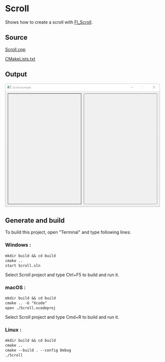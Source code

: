 # Scroll

Shows how to create a scroll with [Fl_Scroll](https://www.fltk.org/doc-1.3/classFl__Scroll.html).

## Source

[Scroll.cpp](Scroll.cpp)

[CMakeLists.txt](CMakeLists.txt)

## Output

![output](../../../docs/Pictures/Examples/Scroll.png)

## Generate and build

To build this project, open "Terminal" and type following lines:

### Windows :

``` shell
mkdir build && cd build
cmake .. 
start Scroll.sln
```

Select Scroll project and type Ctrl+F5 to build and run it.

### macOS :

``` shell
mkdir build && cd build
cmake .. -G "Xcode"
open ./Scroll.xcodeproj
```

Select Scroll project and type Cmd+R to build and run it.

### Linux :

``` shell
mkdir build && cd build
cmake .. 
cmake --build . --config Debug
./Scroll
```
